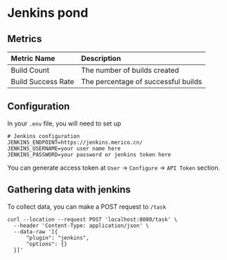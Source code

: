 # Jenkins pond

## Metrics

Metric Name | Description
:------------ | :-------------
Build Count | The number of builds created
Build Success Rate | The percentage of successful builds

## Configuration

In your `.env` file, you will need to set up

```
# Jenkins configuration
JENKINS_ENDPOINT=https://jenkins.merico.cn/
JENKINS_USERNAME=your user name here
JENKINS_PASSWORD=your password or jenkins token here
```

You can generate access token at `User` -> `Configure` -> `API Token` section.

## Gathering data with jenkins

To collect data, you can make a POST request to `/task`

```
curl --location --request POST 'localhost:8080/task' \
  --header 'Content-Type: application/json' \
  --data-raw '[{
      "plugin": "jenkins",
      "options": {}
  }]'
```
